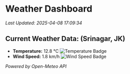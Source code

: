 
# Weather Dashboard

_Last Updated: 2025-04-08 17:09:34_

## Current Weather Data: (Srinagar, JK)
- **Temperature:** 12.8 °C ![Temperature Badge](https://img.shields.io/badge/Temperature-Low%20Temp-blue)
- **Wind Speed:** 1.8 km/h ![Wind Speed Badge](https://img.shields.io/badge/Wind%20Speed-Light%20Wind-blue)

*Powered by Open-Meteo API*
